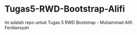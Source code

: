 # Tugas5-RWD-Bootstrap-Alifi
Ini adalah repo untuk Tugas 5 RWD Bootstrap - Muhammad Alifi Ferdiansyah
